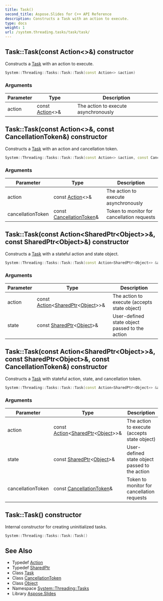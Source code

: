 ```yaml
---
title: Task()
second_title: Aspose.Slides for C++ API Reference
description: Constructs a Task with an action to execute.
type: docs
weight: 1
url: /system.threading.tasks/task/task/
---
```

## Task::Task(const Action<>\&) constructor


Constructs a [Task](../) with an action to execute.

```cpp
System::Threading::Tasks::Task::Task(const Action<> &action)
```


### Arguments

| Parameter | Type | Description |
| --- | --- | --- |
| action | const [Action](../../../system/action/)<>\& | The action to execute asynchronously |

## Task::Task(const Action<>\&, const CancellationToken\&) constructor


Constructs a [Task](../) with an action and cancellation token.

```cpp
System::Threading::Tasks::Task::Task(const Action<> &action, const CancellationToken &cancellationToken)
```


### Arguments

| Parameter | Type | Description |
| --- | --- | --- |
| action | const [Action](../../../system/action/)<>\& | The action to execute asynchronously |
| cancellationToken | const [CancellationToken](../../../system.threading/cancellationtoken/)\& | Token to monitor for cancellation requests |

## Task::Task(const Action\<SharedPtr\<Object\>\>\&, const SharedPtr\<Object\>\&) constructor


Constructs a [Task](../) with a stateful action and state object.

```cpp
System::Threading::Tasks::Task::Task(const Action<SharedPtr<Object>> &action, const SharedPtr<Object> &state)
```


### Arguments

| Parameter | Type | Description |
| --- | --- | --- |
| action | const [Action](../../../system/action/)\<[SharedPtr](../../../system/sharedptr/)\<[Object](../../../system/object/)\>\>\& | The action to execute (accepts state object) |
| state | const [SharedPtr](../../../system/sharedptr/)\<[Object](../../../system/object/)\>\& | User-defined state object passed to the action |

## Task::Task(const Action\<SharedPtr\<Object\>\>\&, const SharedPtr\<Object\>\&, const CancellationToken\&) constructor


Constructs a [Task](../) with stateful action, state, and cancellation token.

```cpp
System::Threading::Tasks::Task::Task(const Action<SharedPtr<Object>> &action, const SharedPtr<Object> &state, const CancellationToken &cancellationToken)
```


### Arguments

| Parameter | Type | Description |
| --- | --- | --- |
| action | const [Action](../../../system/action/)\<[SharedPtr](../../../system/sharedptr/)\<[Object](../../../system/object/)\>\>\& | The action to execute (accepts state object) |
| state | const [SharedPtr](../../../system/sharedptr/)\<[Object](../../../system/object/)\>\& | User-defined state object passed to the action |
| cancellationToken | const [CancellationToken](../../../system.threading/cancellationtoken/)\& | Token to monitor for cancellation requests |

## Task::Task() constructor


Internal constructor for creating uninitialized tasks.

```cpp
System::Threading::Tasks::Task::Task()
```

## See Also

* Typedef [Action](../../../system/action/)
* Typedef [SharedPtr](../../../system/sharedptr/)
* Class [Task](../)
* Class [CancellationToken](../../../system.threading/cancellationtoken/)
* Class [Object](../../../system/object/)
* Namespace [System::Threading::Tasks](../../)
* Library [Aspose.Slides](../../../)